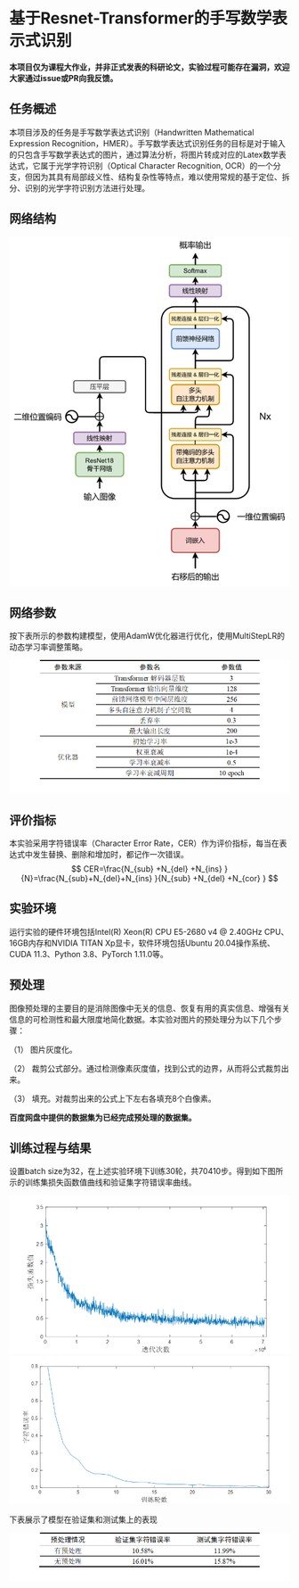 # 基于Resnet-Transformer的手写数学表示式识别

**本项目仅为课程大作业，并非正式发表的科研论文，实验过程可能存在漏洞，欢迎大家通过issue或PR向我反馈。**

## 任务概述

本项目涉及的任务是手写数学表达式识别（Handwritten Mathematical Expression Recognition，HMER）。手写数学表达式识别任务的目标是对于输入的只包含手写数学表达式的图片，通过算法分析，将图片转成对应的Latex数学表达式，它属于光学字符识别（Optical Character Recognition, OCR）的一个分支，但因为其具有局部歧义性、结构复杂性等特点，难以使用常规的基于定位、拆分、识别的光学字符识别方法进行处理。

## 网络结构

![image-20230110220939450](./README.assets/image-20230110220939450.png)

## 网络参数

按下表所示的参数构建模型，使用AdamW优化器进行优化，使用MultiStepLR的动态学习率调整策略。

<img src="./README.assets/image-20230110221038666.png" alt="image-20230110221038666" style="zoom: 67%;" />

## 评价指标

本实验采用字符错误率（Character Error Rate，CER）作为评价指标，每当在表达式中发生替换、删除和增加时，都记作一次错误。
$$
CER=\frac{N_{sub} +N_{del} +N_{ins} }{N}=\frac{N_{sub}+N_{del}+N_{ins} }{N_{sub} +N_{del} +N_{cor} }
$$

## 实验环境

运行实验的硬件环境包括Intel(R) Xeon(R) CPU E5-2680 v4 @ 2.40GHz CPU、16GB内存和NVIDIA TITAN Xp显卡，软件环境包括Ubuntu 20.04操作系统、CUDA 11.3、Python 3.8、PyTorch 1.11.0等。

## 预处理

图像预处理的主要目的是消除图像中无关的信息、恢复有用的真实信息、增强有关信息的可检测性和最大限度地简化数据。本实验对图片的预处理分为以下几个步骤：

（1） 图片灰度化。

（2） 裁剪公式部分。通过检测像素灰度值，找到公式的边界，从而将公式裁剪出来。

（3） 填充。对裁剪出来的公式上下左右各填充8个白像素。

**百度网盘中提供的数据集为已经完成预处理的数据集。**

## 训练过程与结果

设置batch size为32，在上述实验环境下训练30轮，共70410步。得到如下图所示的训练集损失函数值曲线和验证集字符错误率曲线。

<img src="./README.assets/image-20230110221245528.png" alt="image-20230110221245528" style="zoom:67%;" />

<img src="./README.assets/image-20230110221250300.png" alt="image-20230110221250300" style="zoom:67%;" />

下表展示了模型在验证集和测试集上的表现

<img src="./README.assets/image-20230110221314273.png" alt="image-20230110221314273" style="zoom:67%;" />